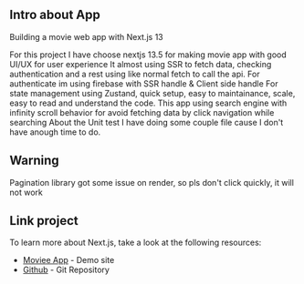 ## Intro about App

Building a movie web app with Next.js 13

For this project I have choose nextjs 13.5 for making movie app with good UI/UX for user experience
It almost using SSR to fetch data, checking authentication and a rest using like normal fetch to call the api.
For authenticate im using firebase with SSR handle & Client side handle
For state management using Zustand, quick setup, easy to maintainance, scale, easy to read and understand the code.
This app using search engine with infinity scroll behavior for avoid fetching data by click navigation while searching
About the Unit test I have doing some couple file cause I don't have anough time to do.

## Warning

Pagination library got some issue on render, so pls don't click quickly, it will not work

## Link project

To learn more about Next.js, take a look at the following resources:

- [Moviee App](https://film-next-ten.vercel.app/) - Demo site
- [Github](https://github.com/rongvangc/film-next) - Git Repository
